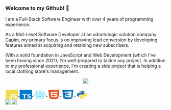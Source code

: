 ### Welcome to my Github! 👋
I am a Full-Stack Software Engineer with over 4 years of programming experience.

As a Mid-Level Software Developer at an odontologic solution company <a href="https://capim.com.br/">Capim</a>, my primary focus is on improving lead conversion by developing features aimed at acquiring and retaining new subscribers.

With a solid foundation in JavaScript and Web Development (which I've been honing since 2021), I'm well-prepared to tackle any project. In addition to my professional experience, I'm creating a side project that is helping a local clothing store's management.

<div align="center">
  <a href="https://github.com/joaoVictorDeAndrade">
  <img height="180em" src="https://github-readme-stats.vercel.app/api/top-langs/?username=joaoVictorDeAndrade&layout=compact&langs_count=7&theme=dracula"/>
</div>
  <div style="display: inline_block"><br>
  <img align="center" alt="Joao-Js" height="30" width="40" src="https://raw.githubusercontent.com/devicons/devicon/master/icons/javascript/javascript-plain.svg">
  <img align="center" alt="Joao-Ts" height="30" width="40" src="https://raw.githubusercontent.com/devicons/devicon/master/icons/typescript/typescript-plain.svg">
  <img align="center" alt="Joao-React" height="30" width="40" src="https://raw.githubusercontent.com/devicons/devicon/master/icons/react/react-original.svg">
  <img align="center" alt="Joao-HTML" height="30" width="40" src="https://raw.githubusercontent.com/devicons/devicon/master/icons/html5/html5-original.svg">
  <img align="center" alt="Joao-CSS" height="30" width="40" src="https://raw.githubusercontent.com/devicons/devicon/master/icons/css3/css3-original.svg">
  <img align="center" alt="Joao-Python" height="30" width="40" src="https://raw.githubusercontent.com/devicons/devicon/master/icons/python/python-original.svg">
</div>
  <div> 
  <a href = "mailto:jv.andrade02@gmail.com"><img src="https://img.shields.io/badge/-Gmail-%23333?style=for-the-badge&logo=gmail&logoColor=white" target="_blank"></a>
  <a href="https://www.linkedin.com/in/jo%C3%A3o-victor-pereira-de-andrade/" target="_blank"><img src="https://img.shields.io/badge/-LinkedIn-%230077B5?style=for-the-badge&logo=linkedin&logoColor=white" target="_blank"></a> 
</div>
